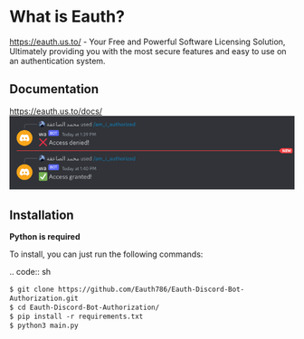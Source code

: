 What is Eauth?
==============

https://eauth.us.to/ - Your Free and Powerful Software Licensing Solution, Ultimately providing you with the most secure features and easy to use on an authentication system.    
  
Documentation
-------------

https://eauth.us.to/docs/
![Eauth Discord bot Authorization](image.png)

Installation
------------

**Python is required**

To install, you can just run the following commands:

.. code:: sh

    $ git clone https://github.com/Eauth786/Eauth-Discord-Bot-Authorization.git
    $ cd Eauth-Discord-Bot-Authorization/
    $ pip install -r requirements.txt
    $ python3 main.py
